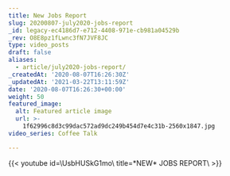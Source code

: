 ```yaml
---
title: New Jobs Report
slug: 20200807-july2020-jobs-report
_id: legacy-ec4186d7-e712-4408-971e-cb981a04529b
_rev: O8E8pz1fLwnc3fN7JVF8JC
type: video_posts
draft: false
aliases:
  - article/july2020-jobs-report/
_createdAt: '2020-08-07T16:26:30Z'
_updatedAt: '2021-03-22T13:11:59Z'
date: '2020-08-07T16:26:30+00:00'
weight: 50
featured_image:
  alt: Featured article image
  url: >-
    1f62996c8d3c99dac572ad9dc249b454d7e4c31b-2560x1847.jpg
video_series: Coffee Talk

---
```

{{< youtube id=\UsbHUSkG1mo\ title=\*NEW* JOBS REPORT\ >}}